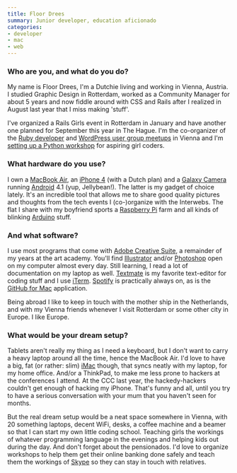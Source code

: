 ```yaml
---
title: Floor Drees
summary: Junior developer, education aficionado
categories:
- developer
- mac
- web
---
```


### Who are you, and what do you do?

My name is Floor Drees, I'm a Dutchie living and working in Vienna, Austria. I studied Graphic Design in Rotterdam, worked as a Community Manager for about 5 years and now fiddle around with CSS and Rails after I realized in August last year that I miss making 'stuff'. 

I've organized a Rails Girls event in Rotterdam in January and have another one planned for September this year in The Hague. I'm the co-organizer of the [Ruby developer](http://www.meetup.com/vienna-rb/ "The Meetup page for the Viennese Ruby developers user group.") and [WordPress user group meetups](http://www.meetup.com/Vienna-WordPress-Meetup/ "The Meetup page for the Viennese WordPress user group.") in Vienna and I'm [setting up a Python workshop](http://www.meetup.com/PyLadies-Vienna/ "The Meetup page for PyLadies in Vienna.") for aspiring girl coders.

### What hardware do you use?

I own a [MacBook Air][macbook-air], an [iPhone 4][iphone-4] (with a Dutch plan) and a [Galaxy Camera][galaxy-camera] running [Android][] 4.1 (yup, Jellybean!). The latter is my gadget of choice lately. It's an incredible tool that allows me to share good quality pictures and thoughts from the tech events I (co-)organize with the Interwebs. The flat I share with my boyfriend sports a [Raspberry Pi][raspberry-pi] farm and all kinds of blinking [Arduino][] stuff. 

### And what software?

I use most programs that come with [Adobe Creative Suite][creative-suite], a remainder of my years at the art academy. You'll find [Illustrator][] and/or [Photoshop][] open on my computer almost every day. Still learning, I read a lot of documentation on my laptop as well. [Textmate][] is my favorite text-editor for coding stuff and I use [iTerm][iterm2]. [Spotify][] is practically always on, as is the [GitHub for Mac][github-mac] application.

Being abroad I like to keep in touch with the mother ship in the Netherlands, and with my Vienna friends whenever I visit Rotterdam or some other city in Europe. I like Europe. 

### What would be your dream setup?

Tablets aren't really my thing as I need a keyboard, but I don't want to carry a heavy laptop around all the time, hence the MacBook Air. I'd love to have a big, fat (or rather: slim) [iMac][] though, that syncs neatly with my laptop, for my home office. And/or a ThinkPad, to make me less prone to hackers at the conferences I attend. At the CCC last year, the hackedy-hackers couldn't get enough of hacking my iPhone. That's funny and all, until you try to have a serious conversation with your mum that you haven't seen for months.

But the real dream setup would be a neat space somewhere in Vienna, with 20 something laptops, decent WiFi, desks, a coffee machine and a beamer so that I can start my own little coding school. Teaching girls the workings of whatever programming language in the evenings and helping kids out during the day. And don't forget about the pensionados. I'd love to organize workshops to help them get their online banking done safely and teach them the workings of [Skype][] so they can stay in touch with relatives.

[arduino]: http://www.arduino.cc/ "Open-source prototyping hardware."
[galaxy-camera]: https://www.samsung.com/in/promotions/galaxycamera/ "An Android-based 16 megapixel digital camera."
[imac]: https://www.apple.com/imac/ "An all-in-one computer."
[iphone-4]: https://en.wikipedia.org/wiki/IPhone_4 "A smartphone."
[macbook-air]: https://www.apple.com/macbook-air/ "A very thin laptop."
[raspberry-pi]: https://en.wikipedia.org/wiki/Raspberry_Pi "A single-board hackable computer."
[android]: https://developers.google.com/android/?csw=1 "A mobile phone platform."
[creative-suite]: https://www.adobe.com/creativecloud.html "A collection of design tools."
[github-mac]: https://desktop.github.com/ "A client for the versioning control service."
[illustrator]: https://www.adobe.com/products/illustrator.html "A vector graphics editor."
[iterm2]: https://iterm2.com/ "An alternative terminal application for Mac OS X."
[photoshop]: https://www.adobe.com/products/photoshop.html "A bitmap image editor."
[skype]: https://www.skype.com/en/ "Voice and video chat software."
[spotify]: https://www.spotify.com/us/ "A music streaming service."
[textmate]: https://macromates.com/ "A text editor for the Mac."
